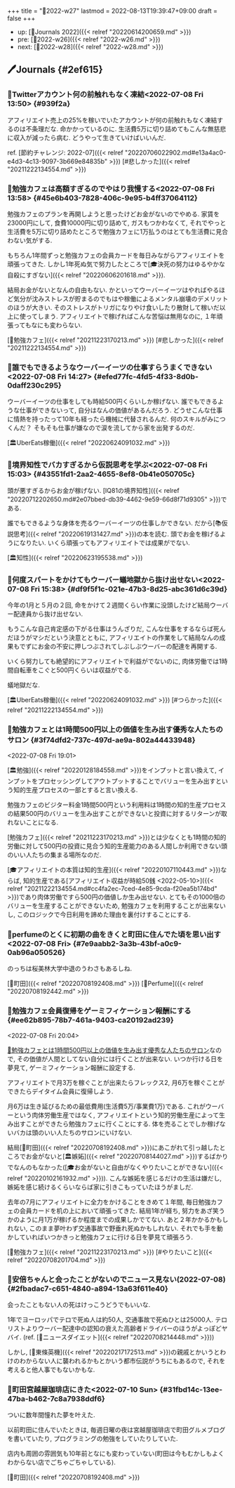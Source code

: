 +++
title = "📓2022-w27"
lastmod = 2022-08-13T19:39:47+09:00
draft = false
+++

-   up: [📅Journals 2022]({{< relref "20220614200659.md" >}})
-   pre: [📓2022-w26]({{< relref "2022-w26.md" >}})
-   next: [📓2022-w28]({{< relref "2022-w28.md" >}})


## 🖊Journals {#2ef615}


### 💭Twitterアカウント何の前触れもなく凍結<span class="timestamp-wrapper"><span class="timestamp">&lt;2022-07-08 Fri 13:50&gt;</span></span> {#939f2a}

アフィリエイト売上の25%を稼いでいたアカウントが何の前触れもなく凍結するのは不条理だな. 命かかっているのに. 生活費5万に切り詰めてもこんな無慈悲に収入が減ったら病む. どうやって生きていけばいいんだ.

ref. [節約チャレンジ: 2022-07]({{< relref "20220706022902.md#e13a4ac0-e4d3-4c13-9097-3b669e84835b" >}}) [#悲しかった]({{< relref "20211222134554.md" >}})


### 💭勉強カフェは高額すぎるのでやはり我慢する<span class="timestamp-wrapper"><span class="timestamp">&lt;2022-07-08 Fri 13:58&gt;</span></span> {#45e6b403-7828-406c-9e95-b4ff37064112}

勉強カフェのプランを再開しようと思ったけどお金がないのでやめる. 家賃を23000円にして, 食費10000円に切り詰めて, ガスもつかわなくて, それでやっと生活費を5万に切り詰めたところで勉強カフェに1万払うのはとても生活費に見合わない気がする.

もちろん1年間ずっと勉強カフェの会員カードを毎日みながらアフィリエイトを頑張ってきた. しかし1年死ぬ気で努力したところで[🎓決死の努力はゆるやかな自殺にすぎない]({{< relref "20220606201618.md" >}}).

結局お金がないとなんの自由もない. かといってウーバーイーツはやればやるほど気分が沈みストレスが貯まるのでもはや稼働によるメンタル崩壊のデメリットのほうが大きい. そのストレスがトリガになりやけ食いしたり散財して稼いだ以上に使ってしまう. アフィリエイトで稼げればこんな苦悩は無用なのに, １年頑張ってもなにも変わらない.

[🔖勉強カフェ]({{< relref "20211223170213.md" >}}) [#悲しかった]({{< relref "20211222134554.md" >}})


### 💭誰でもできるようなウーバーイーツの仕事すらうまくできない<span class="timestamp-wrapper"><span class="timestamp">&lt;2022-07-08 Fri 14:27&gt;</span></span> {#efed77fc-4fd5-4f33-8d0b-0daff230c295}

ウーバーイーツの仕事をしても時給500円くらいしか稼げない. 誰でもできるような仕事ができないって, 自分はなんの価値があるんだろう. どうせこんな仕事に情熱を持ったって10年も経ったら機械に代替されるんだ. 何のスキルがみにつくんだ？ そもそも仕事が嫌なので涙を流してから家を出発するのだ.

[🏛UberEats稼働]({{< relref "20220624091032.md" >}})


### 💭境界知性でバカすぎるから仮説思考を学ぶ<span class="timestamp-wrapper"><span class="timestamp">&lt;2022-07-08 Fri 15:03&gt;</span></span> {#43551fd1-2aa2-4655-8ef8-0b41e050705c}

頭が悪すぎるからお金が稼げない. [IQ81の境界知性]({{< relref "20220712202650.md#2e07bbed-db39-4462-9e59-66d8f71d9305" >}})である.

誰でもできるような身体を売るウーバーイーツの仕事しかできない. だから[📚仮説思考]({{< relref "20220619131427.md" >}})の本を読む. 頭でお金を稼げるようになりたい. いくら頑張ってもアフィリエイトでは成果がでない.

[🏛知性]({{< relref "20220623195538.md" >}})


### 💭何度スパートをかけてもウーバー蟻地獄から抜け出せない<span class="timestamp-wrapper"><span class="timestamp">&lt;2022-07-08 Fri 15:38&gt;</span></span> {#df9f5f1c-021e-47b3-8d25-abc361d6c39d}

今年の1月と５月の２回, 命をかけて２週間くらい作業に没頭したけど結局ウーバー配達員から抜け出せない.

もうこんな自己肯定感の下がる仕事はうんざりだ, こんな仕事をするならば死んだほうがマシだという決意とともに, アフィリエイトの作業をして結局なんの成果もでずにお金の不安に押しつぶされてしぶしぶウーバーの配達を再開する.

いくら努力しても絶望的にアフィリエイトで利益がでないのに, 肉体労働では1時間自転車をこぐと500円くらいは収益がでる.

蟻地獄だな.

[🏛UberEats稼働]({{< relref "20220624091032.md" >}}) [#つらかった]({{< relref "20211222134554.md" >}})


### 💭勉強カフェとは1時間500円以上の価値を生み出す優秀な人たちのサロン {#3f74dfd2-737c-497d-ae9a-802a44433948}

<span class="timestamp-wrapper"><span class="timestamp">&lt;2022-07-08 Fri 19:01&gt;</span></span>

[🏛勉強]({{< relref "20220128184558.md" >}})をインプットと言い換えて, インプットをプロセッシングしてアウトプットすることでバリューを生み出すという知的生産プロセスの一部とすると言い換える.

勉強カフェのビジター料金1時間500円という利用料は1時間の知的生産プロセスの結果500円のバリューを生み出すことができないと投資に対するリターンが取れないことになる.

[勉強カフェ]({{< relref "20211223170213.md" >}})とは少なくとも1時間の知的労働に対して500円の投資に見合う知的生産能力のある人間しか利用できない頭のいい人たちの集まる場所なのだ.

[🎓アフィリエイトの本質は知的生産]({{< relref "20220107110443.md" >}})ならば, 知的生産である[アフィリエイト収益が時給50銭 <2022-05-10>]({{< relref "20211222134554.md#cc4fa2ec-7ced-4e85-9cda-f20ea5b174bd" >}})であり肉体労働ですら500円の価値しか生み出せない. とてもその1000倍のバリューを生産することができないため, 勉強カフェを利用することが出来ないし, このロジックで今日利用を諦めた理由を裏付けすることにする.


### 💭perfumeのとくに初期の曲をきくと町田に住んでた頃を思い出す<span class="timestamp-wrapper"><span class="timestamp">&lt;2022-07-08 Fri&gt;</span></span> {#7e9aabb2-3a3b-43bf-a0c9-0ab96a050526}

のっちは桜美林大学中退のうわさもあるしね.

[🔖町田]({{< relref "20220708192408.md" >}}) [🔖Perfume]({{< relref "20220708192442.md" >}})


### 💭勉強カフェ会員復帰をゲーミフィケーション報酬にする {#ee62b895-78b7-461a-9403-ca20192ad239}

<span class="timestamp-wrapper"><span class="timestamp">&lt;2022-07-08 Fri 20:04&gt;</span></span>

[💭勉強カフェとは1時間500円以上の価値を生み出す優秀な人たちのサロン](#3f74dfd2-737c-497d-ae9a-802a44433948)なので, その価値が人間としてない自分には行くことが出来ない. いつか行ける日を夢見て, ゲーミフィケーション報酬に設定する.

アフィリエイトで月3万を稼ぐことが出来たらフレックス2, 月6万を稼ぐことができたらデイタイム会員に復帰しよう.

月6万は生き延びるための最低費用(生活費5万/事業費1万)である. これがウーバーという肉体労働生産ではなく, アフィリエイトという知的労働生産によって生み出すことができたら勉強カフェに行くことにする. 体を売ることでしか稼げないバカは頭のいい人たちのサロンにいけない.

結局[🔖町田]({{< relref "20220708192408.md" >}})にあこがれて引っ越したところでお金がないと[🏛嫉妬]({{< relref "20220708144027.md" >}})するばかりでなんのもなかった([🎓お金がないと自由がなくやりたいことができない]({{< relref "20220102161932.md" >}})). こんな嫉妬を感じるだけの生活は嫌だし, 嫉妬を感じ続けるくらいならば家に引きこもっていたほうがましだ.

去年の7月にアフィリエイトに全力をかけることをきめて１年間, 毎日勉強カフェの会員カードを机の上において頑張ってきた. 結局1年が経ち, 努力をあざ笑うかのように月1万が稼げるか程度までの成果しかでてない. あと２年かかるかもしれない, このまま夢叶わず交通事故で野垂れ死ぬかもしれない. それでも手を動かしていればいつかきっと勉強カフェに行ける日を夢見て頑張ろう.

[🔖勉強カフェ]({{< relref "20211223170213.md" >}}) [#やりたいこと]({{< relref "20220708201704.md" >}})


### 💭安倍ちゃんと会ったことがないのでニュース見ない(2022-07-08) {#2fbadac7-c651-4840-a894-13a63f611e40}

会ったこともない人の死はけっこうどうでもいいな.

1年でヨーロッパでテロで死ぬ人は約50人, 交通事故で死ぬひとは25000人. テロリストよりウーバー配達中の認知の衰えた高齢者ドライバーのほうがよっぽどヤバイ. (ref. [🔖ニュースダイエット]({{< relref "20220708214448.md" >}}))

しかし, [📝東條英機]({{< relref "20220217172513.md" >}})の親戚とかいうとわけのわからない人に襲われるかもとかいう都市伝説がうちにもあるので, それを考えると他人事でもないかもな.


### 💭町田宮越屋珈琲店にきた<span class="timestamp-wrapper"><span class="timestamp">&lt;2022-07-10 Sun&gt;</span></span> {#31fbd14c-13ee-47ba-b462-7c8a7938ddf6}

ついに数年間憧れた夢を叶えた.

以前町田に住んでいたときは, 毎週日曜の夜は宮越屋珈琲店で町田グルメブログを書いていたり, プログラミングの勉強をしていたりしていた.

店内も周囲の雰囲気も10年前となにも変わっていない(町田は今もむかしもよくわからない店でごちゃごちゃしている).

[🔖町田]({{< relref "20220708192408.md" >}})
